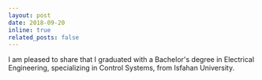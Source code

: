 ```yaml
---
layout: post
date: 2018-09-20
inline: true
related_posts: false
---
```

I am pleased to share that I graduated with a Bachelor's degree in Electrical Engineering, specializing in Control Systems, from Isfahan University.
<!-- A simple inline announcement. -->

